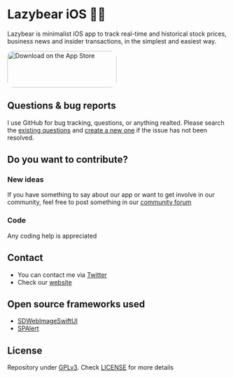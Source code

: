 # Lazybear iOS 🐻🧸
Lazybear is minimalist iOS app to track real-time and historical stock prices, business news and insider transactions, in the simplest and easiest way.

<a href="https://apps.apple.com/us/app/lazybear-insider-trading/id1534612943?itsct=apps_box&amp;itscg=30200" style="display: inline-block; overflow: hidden; border-top-left-radius: 13px; border-top-right-radius: 13px; border-bottom-right-radius: 13px; border-bottom-left-radius: 13px; width: 250px; height: 83px;"><img src="https://tools.applemediaservices.com/api/badges/download-on-the-app-store/black/en-US?size=250x83&amp;releaseDate=1602892800&h=d01b7376dc2cc3eaa69491b1331851c1" alt="Download on the App Store" style="border-top-left-radius: 13px; border-top-right-radius: 13px; border-bottom-right-radius: 13px; border-bottom-left-radius: 13px; width: 250px; height: 83px;"></a>   

## Questions & bug reports
I use GitHub for bug tracking, questions, or anything realted. Please search the [existing questions](https://github.com/denniscm190/lazybear-iOS/issues) and [create a new one](https://github.com/denniscm190/lazybear-iOS/issues) if the issue has not been resolved.

## Do you want to contribute?
### New ideas
If you have something to say about our app or want to get involve in our community, feel free to post something in our [community forum](https://github.com/denniscm190/lazybear-iOS/discussions)

### Code
Any coding help is appreciated

## Contact
- You can contact me via [Twitter](https://twitter.com/dennisconcep)
- Check our [website](https://lazybear.app)

## Open source frameworks used 
- [SDWebImageSwiftUI](https://github.com/SDWebImage/SDWebImageSwiftUI)   
- [SPAlert](https://github.com/varabeis/SPAlert)

## License
Repository under [GPLv3](https://www.gnu.org/licenses/gpl-3.0.html). Check [LICENSE](LICENSE.md) for more details


